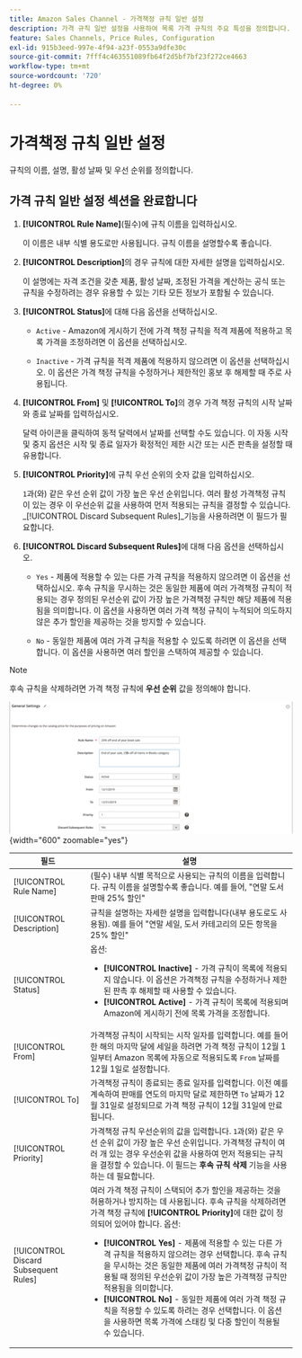 ```yaml
---
title: Amazon Sales Channel - 가격책정 규칙 일반 설정
description: 가격 규칙 일반 설정을 사용하여 목록 가격 규칙의 주요 특성을 정의합니다.
feature: Sales Channels, Price Rules, Configuration
exl-id: 915b3eed-997e-4f94-a23f-0553a9dfe30c
source-git-commit: 7fff4c463551089fb64f2d5bf7bf23f272ce4663
workflow-type: tm+mt
source-wordcount: '720'
ht-degree: 0%

---
```


# 가격책정 규칙 일반 설정

규칙의 이름, 설명, 활성 날짜 및 우선 순위를 정의합니다.

## 가격 규칙 일반 설정 섹션을 완료합니다

1. **[!UICONTROL Rule Name]**(필수)에 규칙 이름을 입력하십시오.

   이 이름은 내부 식별 용도로만 사용됩니다. 규칙 이름을 설명할수록 좋습니다.

1. **[!UICONTROL Description]**&#x200B;의 경우 규칙에 대한 자세한 설명을 입력하십시오.

   이 설명에는 자격 조건을 갖춘 제품, 활성 날짜, 조정된 가격을 계산하는 공식 또는 규칙을 수정하려는 경우 유용할 수 있는 기타 모든 정보가 포함될 수 있습니다.

1. **[!UICONTROL Status]**&#x200B;에 대해 다음 옵션을 선택하십시오.

   - `Active` - Amazon에 게시하기 전에 가격 책정 규칙을 적격 제품에 적용하고 목록 가격을 조정하려면 이 옵션을 선택하십시오.

   - `Inactive` - 가격 규칙을 적격 제품에 적용하지 않으려면 이 옵션을 선택하십시오. 이 옵션은 가격 책정 규칙을 수정하거나 제한적인 홍보 후 해제할 때 주로 사용됩니다.

1. **[!UICONTROL From]** 및 **[!UICONTROL To]**&#x200B;의 경우 가격 책정 규칙의 시작 날짜와 종료 날짜를 입력하십시오.

   달력 아이콘을 클릭하여 동적 달력에서 날짜를 선택할 수도 있습니다. 이 자동 시작 및 중지 옵션은 시작 및 종료 일자가 확정적인 제한 시간 또는 시즌 판촉을 설정할 때 유용합니다.

1. **[!UICONTROL Priority]**&#x200B;에 규칙 우선 순위의 숫자 값을 입력하십시오.

   `1`과(와) 같은 우선 순위 값이 가장 높은 우선 순위입니다. 여러 활성 가격책정 규칙이 있는 경우 이 우선순위 값을 사용하여 먼저 적용되는 규칙을 결정할 수 있습니다. _[!UICONTROL Discard Subsequent Rules]_기능을 사용하려면 이 필드가 필요합니다.

1. **[!UICONTROL Discard Subsequent Rules]**&#x200B;에 대해 다음 옵션을 선택하십시오.

   - `Yes` - 제품에 적용할 수 있는 다른 가격 규칙을 적용하지 않으려면 이 옵션을 선택하십시오. 후속 규칙을 무시하는 것은 동일한 제품에 여러 가격책정 규칙이 적용되는 경우 정의된 우선순위 값이 가장 높은 가격책정 규칙만 해당 제품에 적용됨을 의미합니다. 이 옵션을 사용하면 여러 가격 책정 규칙이 누적되어 의도하지 않은 추가 할인을 제공하는 것을 방지할 수 있습니다.

   - `No` - 동일한 제품에 여러 가격 규칙을 적용할 수 있도록 하려면 이 옵션을 선택합니다. 이 옵션을 사용하면 여러 할인을 스택하여 제공할 수 있습니다.

>[!NOTE]
>
>후속 규칙을 삭제하려면 가격 책정 규칙에 **우선 순위** 값을 정의해야 합니다.

![가격 규칙 일반 설정](assets/amazon-pricing-rule-general.png){width="600" zoomable="yes"}

| 필드 | 설명 |
|---------------------------------------|---------------------------------------------------------------------------------------------------------------------------------------------------------------------------------------------------------------------------------------------------------------------------------------------------------------------------------------------------------------------------------------------------------------------------------------------------------------------------------------------------------------------------------------------------------------------------------------------------------------------------------------------------------------------------------------------------------------------------------------------|
| [!UICONTROL Rule Name] | (필수) 내부 식별 목적으로 사용되는 규칙의 이름을 입력합니다. 규칙 이름을 설명할수록 좋습니다. 예를 들어, &quot;연말 도서 판매 25% 할인&quot; |
| [!UICONTROL Description] | 규칙을 설명하는 자세한 설명을 입력합니다(내부 용도로도 사용됨). 예를 들어 &quot;연말 세일, 도서 카테고리의 모든 항목을 25% 할인&quot; |
| [!UICONTROL Status] | 옵션:<ul><li>**[!UICONTROL Inactive]** - 가격 규칙이 목록에 적용되지 않습니다. 이 옵션은 가격책정 규칙을 수정하거나 제한된 판촉 후 해제할 때 사용할 수 있습니다.</li><li>**[!UICONTROL Active]** - 가격 규칙이 목록에 적용되며 Amazon에 게시하기 전에 목록 가격을 조정합니다.</li></ul> |
| [!UICONTROL From] | 가격책정 규칙이 시작되는 시작 일자를 입력합니다. 예를 들어 한 해의 마지막 달에 세일을 하려면 가격 책정 규칙이 12월 1일부터 Amazon 목록에 자동으로 적용되도록 `From` 날짜를 12월 1일로 설정합니다. |
| [!UICONTROL To] | 가격책정 규칙이 종료되는 종료 일자를 입력합니다. 이전 예를 계속하여 판매를 연도의 마지막 달로 제한하면 `To` 날짜가 12월 31일로 설정되므로 가격 책정 규칙이 12월 31일에 만료됩니다. |
| [!UICONTROL Priority] | 가격책정 규칙 우선순위의 값을 입력합니다. `1`과(와) 같은 우선 순위 값이 가장 높은 우선 순위입니다. 가격책정 규칙이 여러 개 있는 경우 우선순위 값을 사용하여 먼저 적용되는 규칙을 결정할 수 있습니다. 이 필드는 **후속 규칙 삭제** 기능을 사용하는 데 필요합니다. |
| [!UICONTROL Discard Subsequent Rules] | 여러 가격 책정 규칙이 스택되어 추가 할인을 제공하는 것을 허용하거나 방지하는 데 사용됩니다. 후속 규칙을 삭제하려면 가격 책정 규칙에 **[!UICONTROL Priority]**&#x200B;에 대한 값이 정의되어 있어야 합니다. 옵션:<ul><li>**[!UICONTROL Yes]** - 제품에 적용할 수 있는 다른 가격 규칙을 적용하지 않으려는 경우 선택합니다. 후속 규칙을 무시하는 것은 동일한 제품에 여러 가격책정 규칙이 적용될 때 정의된 우선순위 값이 가장 높은 가격책정 규칙만 적용됨을 의미합니다.</li><li>**[!UICONTROL No]** - 동일한 제품에 여러 가격 책정 규칙을 적용할 수 있도록 하려는 경우 선택합니다. 이 옵션을 사용하면 목록 가격에 스태킹 및 다중 할인이 적용될 수 있습니다.</li></ul> |
